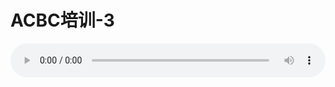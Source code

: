 # ACBC培训-3

<audio style="width: 100%;" preload="false" controls controlslist="nodownload"><source src="//cdn.simai.ml/audio/mp3/old/12157.mp3" type="audio/mpeg">Your browser does not support the audio element.</audio>


